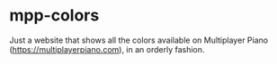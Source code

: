 # mpp-colors
Just a website that shows all the colors available on Multiplayer Piano (https://multiplayerpiano.com), in an orderly fashion.
